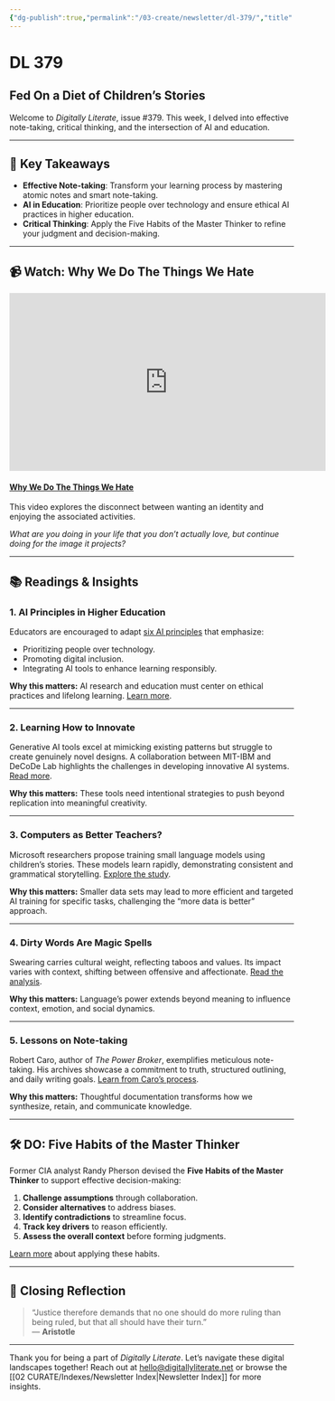 ```yaml
---
{"dg-publish":true,"permalink":"/03-create/newsletter/dl-379/","title":"Fed On a Diet of Children’s Stories","tags":["ai-education","note-taking","critical-thinking","language-learning"]}
---
```



# DL 379

## Fed On a Diet of Children’s Stories

Welcome to _Digitally Literate_, issue #379. This week, I delved into effective note-taking, critical thinking, and the intersection of AI and education.

---

## 🔖 Key Takeaways
- **Effective Note-taking**: Transform your learning process by mastering atomic notes and smart note-taking.
- **AI in Education**: Prioritize people over technology and ensure ethical AI practices in higher education.
- **Critical Thinking**: Apply the Five Habits of the Master Thinker to refine your judgment and decision-making.

---

## 📹 Watch: Why We Do The Things We Hate

<iframe loading="lazy" width="560" height="315" src="https://www.youtube.com/embed/CmCFm3GNNNE?si=uNIsN2yTey1H51hY" title="YouTube video player" frameborder="0" allow="accelerometer; autoplay; clipboard-write; encrypted-media; gyroscope; picture-in-picture; web-share" allowfullscreen=""></iframe>

#### [Why We Do The Things We Hate](https://www.youtube.com/watch?v=CmCFm3GNNNE)

This video explores the disconnect between wanting an identity and enjoying the associated activities. 

_What are you doing in your life that you don’t actually love, but continue doing for the image it projects?_

---

## 📚 Readings & Insights

### 1. **AI Principles in Higher Education**
Educators are encouraged to adapt [six AI principles](https://www.elon.edu/u/ai-higher-education/) that emphasize:
- Prioritizing people over technology.
- Promoting digital inclusion.
- Integrating AI tools to enhance learning responsibly.

**Why this matters:** AI research and education must center on ethical practices and lifelong learning. [Learn more](https://www.elon.edu/u/imagining/event-coverage/global-igf/igf-2023/higher_ed_ai_statement/#signatories).

---

### 2. **Learning How to Innovate**
Generative AI tools excel at mimicking existing patterns but struggle to create genuinely novel designs. A collaboration between MIT-IBM and DeCoDe Lab highlights the challenges in developing innovative AI systems. [Read more](https://www.sciencedirect.com/science/article/abs/pii/S0010448523001410).

**Why this matters:** These tools need intentional strategies to push beyond replication into meaningful creativity.

---

### 3. **Computers as Better Teachers?**
Microsoft researchers propose training small language models using children’s stories. These models learn rapidly, demonstrating consistent and grammatical storytelling. [Explore the study](https://arxiv.org/abs/2305.07759).

**Why this matters:** Smaller data sets may lead to more efficient and targeted AI training for specific tasks, challenging the “more data is better” approach.

---

### 4. **Dirty Words Are Magic Spells**
Swearing carries cultural weight, reflecting taboos and values. Its impact varies with context, shifting between offensive and affectionate. [Read the analysis](https://www.nytimes.com/2023-11-01/opinion/swearing-language-power.html).

**Why this matters:** Language’s power extends beyond meaning to influence context, emotion, and social dynamics.

---

### 5. **Lessons on Note-taking**
Robert Caro, author of _The Power Broker_, exemplifies meticulous note-taking. His archives showcase a commitment to truth, structured outlining, and daily writing goals. [Learn from Caro’s process](https://every.to/p/note-taking-lessons-from-america-s-greatest-biographer).

**Why this matters:** Thoughtful documentation transforms how we synthesize, retain, and communicate knowledge.

---

## 🛠️ DO: Five Habits of the Master Thinker

Former CIA analyst Randy Pherson devised the **Five Habits of the Master Thinker** to support effective decision-making:
1. **Challenge assumptions** through collaboration.
2. **Consider alternatives** to address biases.
3. **Identify contradictions** to streamline focus.
4. **Track key drivers** to reason efficiently.
5. **Assess the overall context** before forming judgments.

[Learn more](https://digitalcommons.usf.edu/cgi/viewcontent.cgi?article=1282&context=jss) about applying these habits.

---

## 🌟 Closing Reflection

> “Justice therefore demands that no one should do more ruling than being ruled, but that all should have their turn.”  
> — **Aristotle**

---

Thank you for being a part of _Digitally Literate_. Let’s navigate these digital landscapes together! Reach out at hello@digitallyliterate.net or browse the [[02 CURATE/Indexes/Newsletter Index\|Newsletter Index]] for more insights.

